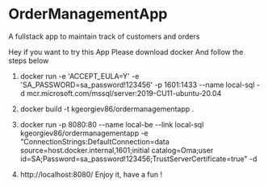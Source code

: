 # OrderManagementApp
A fullstack app to maintain track of customers and orders 

Hey if you want to try this App Please download docker And follow the steps below

1. docker run -e 'ACCEPT_EULA=Y' -e 'SA_PASSWORD=sa_password!123456' -p 1601:1433 --name local-sql -d mcr.microsoft.com/mssql/server:2019-CU11-ubuntu-20.04
2. docker build -t kgeorgiev86/ordermanagementapp .
3. docker run -p 8080:80 --name local-be --link local-sql kgeorgiev86/ordermanagementapp -e "ConnectionStrings:DefaultConnection=data source=host.docker.internal,1601;initial catalog=Oma;user id=SA;Password=sa_password!123456;TrustServerCertificate=true" -d

4. http://localhost:8080/ Enjoy it, have a fun !
